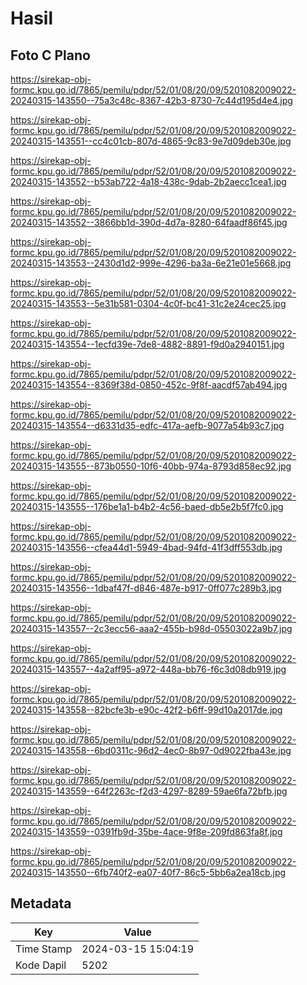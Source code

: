 # Hasil

## Foto C Plano

https://sirekap-obj-formc.kpu.go.id/7865/pemilu/pdpr/52/01/08/20/09/5201082009022-20240315-143550--75a3c48c-8367-42b3-8730-7c44d195d4e4.jpg

https://sirekap-obj-formc.kpu.go.id/7865/pemilu/pdpr/52/01/08/20/09/5201082009022-20240315-143551--cc4c01cb-807d-4865-9c83-9e7d09deb30e.jpg

https://sirekap-obj-formc.kpu.go.id/7865/pemilu/pdpr/52/01/08/20/09/5201082009022-20240315-143552--b53ab722-4a18-438c-9dab-2b2aecc1cea1.jpg

https://sirekap-obj-formc.kpu.go.id/7865/pemilu/pdpr/52/01/08/20/09/5201082009022-20240315-143552--3866bb1d-390d-4d7a-8280-64faadf86f45.jpg

https://sirekap-obj-formc.kpu.go.id/7865/pemilu/pdpr/52/01/08/20/09/5201082009022-20240315-143553--2430d1d2-999e-4296-ba3a-6e21e01e5668.jpg

https://sirekap-obj-formc.kpu.go.id/7865/pemilu/pdpr/52/01/08/20/09/5201082009022-20240315-143553--5e31b581-0304-4c0f-bc41-31c2e24cec25.jpg

https://sirekap-obj-formc.kpu.go.id/7865/pemilu/pdpr/52/01/08/20/09/5201082009022-20240315-143554--1ecfd39e-7de8-4882-8891-f9d0a2940151.jpg

https://sirekap-obj-formc.kpu.go.id/7865/pemilu/pdpr/52/01/08/20/09/5201082009022-20240315-143554--8369f38d-0850-452c-9f8f-aacdf57ab494.jpg

https://sirekap-obj-formc.kpu.go.id/7865/pemilu/pdpr/52/01/08/20/09/5201082009022-20240315-143554--d6331d35-edfc-417a-aefb-9077a54b93c7.jpg

https://sirekap-obj-formc.kpu.go.id/7865/pemilu/pdpr/52/01/08/20/09/5201082009022-20240315-143555--873b0550-10f6-40bb-974a-8793d858ec92.jpg

https://sirekap-obj-formc.kpu.go.id/7865/pemilu/pdpr/52/01/08/20/09/5201082009022-20240315-143555--176be1a1-b4b2-4c56-baed-db5e2b5f7fc0.jpg

https://sirekap-obj-formc.kpu.go.id/7865/pemilu/pdpr/52/01/08/20/09/5201082009022-20240315-143556--cfea44d1-5949-4bad-94fd-41f3dff553db.jpg

https://sirekap-obj-formc.kpu.go.id/7865/pemilu/pdpr/52/01/08/20/09/5201082009022-20240315-143556--1dbaf47f-d846-487e-b917-0ff077c289b3.jpg

https://sirekap-obj-formc.kpu.go.id/7865/pemilu/pdpr/52/01/08/20/09/5201082009022-20240315-143557--2c3ecc56-aaa2-455b-b98d-05503022a9b7.jpg

https://sirekap-obj-formc.kpu.go.id/7865/pemilu/pdpr/52/01/08/20/09/5201082009022-20240315-143557--4a2aff95-a972-448a-bb76-f6c3d08db919.jpg

https://sirekap-obj-formc.kpu.go.id/7865/pemilu/pdpr/52/01/08/20/09/5201082009022-20240315-143558--82bcfe3b-e90c-42f2-b6ff-99d10a2017de.jpg

https://sirekap-obj-formc.kpu.go.id/7865/pemilu/pdpr/52/01/08/20/09/5201082009022-20240315-143558--6bd0311c-96d2-4ec0-8b97-0d9022fba43e.jpg

https://sirekap-obj-formc.kpu.go.id/7865/pemilu/pdpr/52/01/08/20/09/5201082009022-20240315-143559--64f2263c-f2d3-4297-8289-59ae6fa72bfb.jpg

https://sirekap-obj-formc.kpu.go.id/7865/pemilu/pdpr/52/01/08/20/09/5201082009022-20240315-143559--0391fb9d-35be-4ace-9f8e-209fd863fa8f.jpg

https://sirekap-obj-formc.kpu.go.id/7865/pemilu/pdpr/52/01/08/20/09/5201082009022-20240315-143550--6fb740f2-ea07-40f7-86c5-5bb6a2ea18cb.jpg


## Metadata

| Key        | Value               |
| ---------- | ------------------- |
| Time Stamp | 2024-03-15 15:04:19 |
| Kode Dapil | 5202                |



